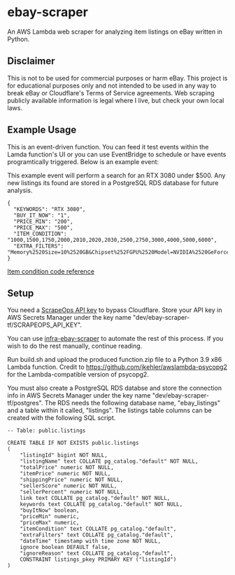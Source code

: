 # ebay-scraper
An AWS Lambda web scraper for analyzing item listings on eBay written in Python.

## Disclaimer
This is not to be used for commercial purposes or harm eBay. This project is for educational purposes only and not intended to be used in any way to break eBay or Cloudflare's Terms of Service agreements. Web scraping publicly available information is legal where I live, but check your own local laws.

## Example Usage
This is an event-driven function. You can feed it test events within the Lamda function's UI or you can use EventBridge to schedule or have events programtically triggered. Below is an example event:

This example event will perform a search for an RTX 3080 under $500. Any new listings its found are stored in a PostgreSQL RDS database for future analysis.
```
{
  "KEYWORDS": "RTX 3080",
  "BUY_IT_NOW": "1",
  "PRICE_MIN": "200",
  "PRICE_MAX": "500",
  "ITEM_CONDITION": "1000,1500,1750,2000,2010,2020,2030,2500,2750,3000,4000,5000,6000",
  "EXTRA_FILTERS": "Memory%2520Size=10%2520GB&Chipset%252FGPU%2520Model=NVIDIA%2520GeForce%2520RTX%25203080"
}
```
[Item condition code reference](https://developer.ebay.com/devzone/finding/callref/enums/conditionIdList.html)

## Setup
You need a [ScrapeOps API key](https://scrapeops.io/) to bypass Cloudflare. Store your API key in AWS Secrets Manager under the key name "dev/ebay-scraper-tf/SCRAPEOPS_API_KEY".

You can use [infra-ebay-scraper](https://github.com/hunter-meloche/infra-ebay-scraper) to automate the rest of this process. If you wish to do the rest manually, continue reading.

Run build.sh and upload the produced function.zip file to a Python 3.9 x86 Lambda function. Credit to https://github.com/jkehler/awslambda-psycopg2 for the Lambda-compatible version of psycopg2.

You must also create a PostgreSQL RDS databse and store the connection info in AWS Secrets Manager under the key name "dev/ebay-scraper-tf/postgres". The RDS needs the following database name, "ebay_listings" and a table within it called, "listings". The listings table columns can be created with the following SQL script.
```
-- Table: public.listings

CREATE TABLE IF NOT EXISTS public.listings
(
    "listingId" bigint NOT NULL,
    "listingName" text COLLATE pg_catalog."default" NOT NULL,
    "totalPrice" numeric NOT NULL,
    "itemPrice" numeric NOT NULL,
    "shippingPrice" numeric NOT NULL,
    "sellerScore" numeric NOT NULL,
    "sellerPercent" numeric NOT NULL,
    link text COLLATE pg_catalog."default" NOT NULL,
    keywords text COLLATE pg_catalog."default" NOT NULL,
    "buyItNow" boolean,
    "priceMin" numeric,
    "priceMax" numeric,
    "itemCondition" text COLLATE pg_catalog."default",
    "extraFilters" text COLLATE pg_catalog."default",
    "dateTime" timestamp with time zone NOT NULL,
    ignore boolean DEFAULT false,
    "ignoreReason" text COLLATE pg_catalog."default",
    CONSTRAINT listings_pkey PRIMARY KEY ("listingId")
)
```
